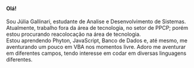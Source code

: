 #### Olá!

<!--
**JuliaGallinari/JuliaGallinari** is a ✨ _special_ ✨ repository because its `README.md` (this file) appears on your GitHub profile.

Here are some ideas to get you started:

- 🔭 I’m currently working on ...
- 🌱 I’m currently learning ...
- 👯 I’m looking to collaborate on ...
- 🤔 I’m looking for help with ...
- 💬 Ask me about ...
- 📫 How to reach me: ...
- 😄 Pronouns: ...
- ⚡ Fun fact: ...
-->
Sou Júlia Gallinari, estudante de Analise e Desenvolvimento de Sistemas. Atualmente, trabalho fora da área de tecnologia, no setor de PPCP; porém estou procurando reacolocação na área de tecnologia. <br>
Estou aprendendo Phyton, JavaScript, Banco de Dados e, até mesmo, me aventurando um pouco em VBA nos momentos livre. Adoro me aventurar em diferentes campos, tendo interesse em codar em diversas linguagens diferentes. <br>

